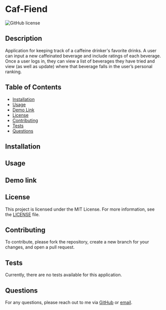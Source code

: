 # Caf-Fiend

![GitHub license](https://img.shields.io/badge/license-MIT-blue.svg)

## Description
Application for keeping track of a caffeine drinker's favorite drinks. A user can input a new caffeinated beverage and include ratings of each beverage. Once a user logs in, they can view a list of beverages they have tried and view (as well as update) where that beverage falls in the user’s personal ranking.  



## Table of Contents

- [Installation](#installation)
- [Usage](#usage)
- [Demo Link](#demo-link)
- [License](#license)
- [Contributing](#contributing)
- [Tests](#tests)
- [Questions](#questions)

## Installation



## Usage



## Demo link


## License

This project is licensed under the MIT License. For more information, see the [LICENSE](https://opensource.org/licenses/MIT) file.

## Contributing

To contribute, please fork the repository, create a new branch for your changes, and open a pull request.

## Tests

Currently, there are no tests available for this application.

## Questions

For any questions, please reach out to me via [GitHub](https://github.com/JoelCupeles) or [email](mailto:myemail@gmail.com).
